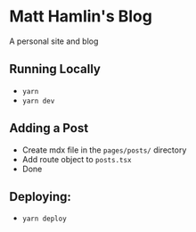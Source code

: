 # Matt Hamlin's Blog

A personal site and blog

## Running Locally

- `yarn`
- `yarn dev`

## Adding a Post

- Create mdx file in the `pages/posts/` directory
- Add route object to `posts.tsx`
- Done

## Deploying:

- `yarn deploy`
